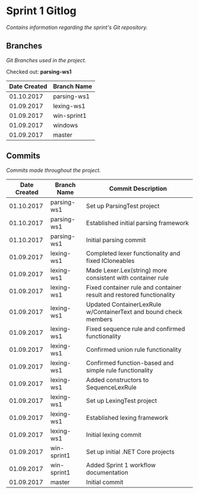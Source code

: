 # Sprint 1 Gitlog

_Contains information regarding the sprint's Git repository._

## Branches

_Git Branches used in the project._

Checked out: **parsing-ws1**

| Date Created | Branch Name |
| ------------ | ----------- |
| 01.10.2017   | parsing-ws1 |
| 01.09.2017   | lexing-ws1  |
| 01.09.2017   | win-sprint1 |
| 01.09.2017   | windows     |
| 01.09.2017   | master      |

## Commits

_Commits made throughout the project._

| Date Created | Branch Name | Commit Description |
| ------------ | ----------- | ------------------ |
| 01.10.2017   | parsing-ws1 | Set up ParsingTest project |
| 01.10.2017   | parsing-ws1 | Established initial parsing framework |
| 01.10.2017   | parsing-ws1 | Initial parsing commit |
| 01.09.2017   | lexing-ws1  | Completed lexer functionality and fixed ICloneables |
| 01.09.2017   | lexing-ws1  | Made Lexer.Lex(string) more consistent with container rule |
| 01.09.2017   | lexing-ws1  | Fixed container rule and container result and restored functionality |
| 01.09.2017   | lexing-ws1  | Updated ContainerLexRule w/ContainerText and bound check members |
| 01.09.2017   | lexing-ws1  | Fixed sequence rule and confirmed functionality |
| 01.09.2017   | lexing-ws1  | Confirmed union rule functionality |
| 01.09.2017   | lexing-ws1  | Confirmed function-based and simple rule functionality |
| 01.09.2017   | lexing-ws1  | Added constructors to SequenceLexRule |
| 01.09.2017   | lexing-ws1  | Set up LexingTest project |
| 01.09.2017   | lexing-ws1  | Established lexing framework |
| 01.09.2017   | lexing-ws1  | Initial lexing commit |
| 01.09.2017   | win-sprint1 | Set up initial .NET Core projects |
| 01.09.2017   | win-sprint1 | Added Sprint 1 workflow documentation |
| 01.09.2017   | master      | Initial commit |